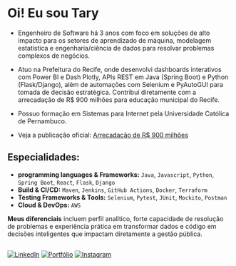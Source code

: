 # Oi! Eu sou Tary 

- Engenheiro de Software há 3 anos com foco em soluções de alto impacto para os setores de aprendizado de máquina, modelagem estatística e engenharia/ciência de dados para resolvar problemas complexos de negócios. 

- Atuo na Prefeitura do Recife, onde desenvolvi dashboards interativos com Power BI e Dash Plotly, APIs REST em Java (Spring Boot) e Python (Flask/Django), além de automações com Selenium e PyAutoGUI para tomada de decisão estratégica. Contribuí diretamente com a arrecadação de R$ 900 milhões para educação municipal do Recife.

- Possuo formação em Sistemas para Internet pela Universidade Católica de Pernambuco.

- Veja a publicação oficial: [Arrecadação de R$ 900 milhões](https://www.instagram.com/reel/DHb-3BExDlz/?utm_source=ig_web_copy_link&igsh=MzRlODBiNWFlZA==)

## Especialidades:

- **programming languages & Frameworks:** ``Java``, ``Javascript``, ``Python``, ``Spring Boot``, ``React``, ``Flask``, ``Django``
- **Build & CI/CD:** ``Maven``, ``Jenkins``, ``GitHub Actions``, ``Docker``, ``Terraform``
- **Testing Frameworks & Tools:** ``Selenium``, ``Pytest``, ``JUnit``, ``Mockito``, ``Postman``
- **Cloud & DevOps:** ``AWS``


**Meus diferenciais** incluem perfil analítico, forte capacidade de resolução de problemas e experiência prática em transformar dados e código em decisões inteligentes que impactam diretamente a gestão pública.





##


[![LinkedIn](https://img.shields.io/badge/LinkedIn-0077B5?style=for-the-badge&logo=linkedin&logoColor=white)](https://www.linkedin.com/in/tn-junior/) [![Portfólio](https://img.shields.io/badge/Portf%C3%B3lio-000000?style=for-the-badge&logo=vercel&logoColor=white)](https://port9.vercel.app/) [![Instagram](https://img.shields.io/badge/Instagram-E4405F?style=for-the-badge&logo=instagram&logoColor=white)](https://www.instagram.com/taryjunioor)






